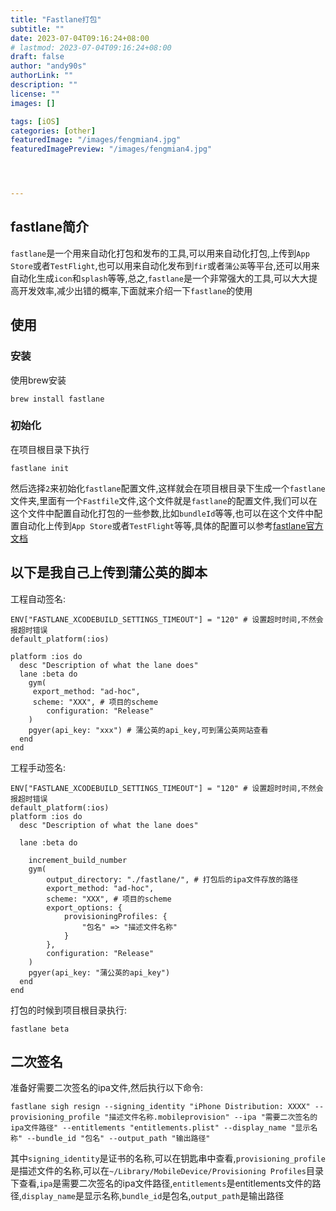 ```yaml
---
title: "Fastlane打包"
subtitle: ""
date: 2023-07-04T09:16:24+08:00
# lastmod: 2023-07-04T09:16:24+08:00
draft: false
author: "andy90s"
authorLink: ""
description: ""
license: ""
images: []

tags: [iOS]
categories: [other]
featuredImage: "/images/fengmian4.jpg"
featuredImagePreview: "/images/fengmian4.jpg"




---
```

<!--more-->
## fastlane简介
`fastlane`是一个用来自动化打包和发布的工具,可以用来自动化打包,上传到`App Store`或者`TestFlight`,也可以用来自动化发布到`fir`或者`蒲公英`等平台,还可以用来自动化生成`icon`和`splash`等等,总之,`fastlane`是一个非常强大的工具,可以大大提高开发效率,减少出错的概率,下面就来介绍一下`fastlane`的使用
## 使用
### 安装
使用brew安装
```
brew install fastlane
```
### 初始化
在项目根目录下执行
```
fastlane init
```
然后选择`2`来初始化`fastlane`配置文件,这样就会在项目根目录下生成一个`fastlane`文件夹,里面有一个`Fastfile`文件,这个文件就是`fastlane`的配置文件,我们可以在这个文件中配置自动化打包的一些参数,比如`bundleId`等等,也可以在这个文件中配置自动化上传到`App Store`或者`TestFlight`等等,具体的配置可以参考[fastlane官方文档](https://docs.fastlane.tools/)

## 以下是我自己上传到蒲公英的脚本
工程自动签名:
```
ENV["FASTLANE_XCODEBUILD_SETTINGS_TIMEOUT"] = "120" # 设置超时时间,不然会报超时错误 
default_platform(:ios)

platform :ios do
  desc "Description of what the lane does"
  lane :beta do
	gym(
	 export_method: "ad-hoc",
	 scheme: "XXX", # 项目的scheme
		configuration: "Release"
	)
	pgyer(api_key: "xxx") # 蒲公英的api_key,可到蒲公英网站查看
  end
end
```
工程手动签名:
```
ENV["FASTLANE_XCODEBUILD_SETTINGS_TIMEOUT"] = "120" # 设置超时时间,不然会报超时错误
default_platform(:ios)
platform :ios do
  desc "Description of what the lane does"

  lane :beta do
	
	increment_build_number
	gym(
		output_directory: "./fastlane/", # 打包后的ipa文件存放的路径
		export_method: "ad-hoc",
		scheme: "XXX", # 项目的scheme
		export_options: {
			provisioningProfiles: {
				"包名" => "描述文件名称"
  			}
		},
		configuration: "Release"
	)
	pgyer(api_key: "蒲公英的api_key")
  end
end

```
打包的时候到项目根目录执行:
```
fastlane beta
```

## 二次签名

准备好需要二次签名的ipa文件,然后执行以下命令:
```
fastlane sigh resign --signing_identity "iPhone Distribution: XXXX" --provisioning_profile "描述文件名称.mobileprovision" --ipa "需要二次签名的ipa文件路径" --entitlements "entitlements.plist" --display_name "显示名称" --bundle_id "包名" --output_path "输出路径"
```
其中`signing_identity`是证书的名称,可以在钥匙串中查看,`provisioning_profile`是描述文件的名称,可以在`~/Library/MobileDevice/Provisioning Profiles`目录下查看,`ipa`是需要二次签名的ipa文件路径,`entitlements`是entitlements文件的路径,`display_name`是显示名称,`bundle_id`是包名,`output_path`是输出路径